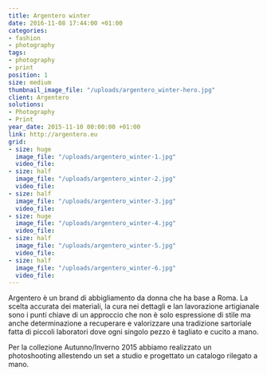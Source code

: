 ```yaml
---
title: Argentero winter
date: 2016-11-08 17:44:00 +01:00
categories:
- fashion
- photography
tags:
- photography
- print
position: 1
size: medium
thumbnail_image_file: "/uploads/argentero_winter-hero.jpg"
client: Argentero
solutions:
- Photography
- Print
year_date: 2015-11-10 00:00:00 +01:00
link: http://argentero.eu
grid:
- size: huge
  image_file: "/uploads/argentero_winter-1.jpg"
  video_file: 
- size: half
  image_file: "/uploads/argentero_winter-2.jpg"
  video_file: 
- size: half
  image_file: "/uploads/argentero_winter-3.jpg"
  video_file: 
- size: huge
  image_file: "/uploads/argentero_winter-4.jpg"
  video_file: 
- size: half
  image_file: "/uploads/argentero_winter-5.jpg"
  video_file: 
- size: half
  image_file: "/uploads/argentero_winter-6.jpg"
  video_file: 
---
```


Argentero è un brand di abbigliamento da donna che ha base a Roma.
La scelta accurata dei materiali, la cura nei dettagli e lan lavorazione artigianale sono i punti chiave di un approccio che non è solo espressione di stile ma anche determinazione a recuperare e valorizzare una tradizione sartoriale fatta di piccoli laboratori dove ogni singolo pezzo è tagliato e cucito a mano.

Per la collezione Autunno/Inverno 2015 abbiamo realizzato un photoshooting allestendo un set a studio e progettato un catalogo rilegato a mano.